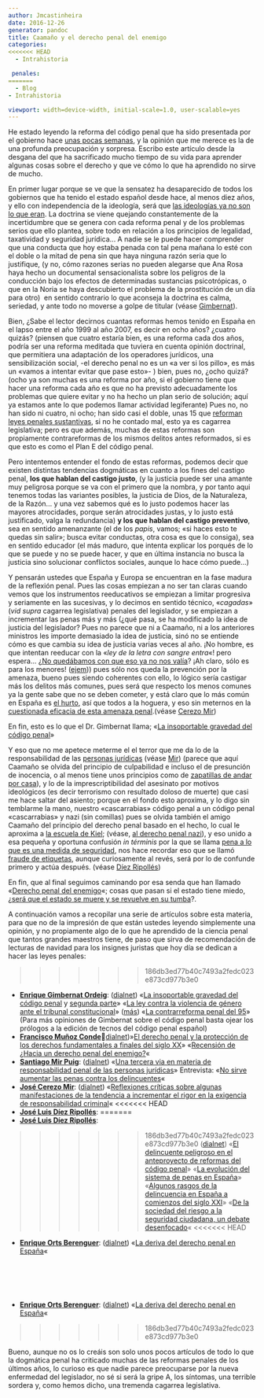 ```yaml
---
author: Jmcastinheira
date: 2016-12-26
generator: pandoc
title: Caamaño y el derecho penal del enemigo
categories:
<<<<<<< HEAD
  - Intrahistoria

 penales:
=======
  - Blog
- Intrahistoria

viewport: width=device-width, initial-scale=1.0, user-scalable=yes
---
```


He estado leyendo la reforma del código penal que ha sido presentada por
el gobierno hace [unas pocas semanas](http://www.la-moncloa.es/ActualidadHome/2009-2/131109-consejo.htm),
y la opinión que me merece es la de una profunda preocupación y
sorpresa. Escribo este artículo desde la desgana del que ha sacrificado
mucho tiempo de su vida para aprender algunas cosas sobre el derecho y
que ve cómo lo que ha aprendido no sirve de mucho.

En primer lugar porque se ve que la sensatez ha desaparecido de todos
los gobiernos que ha tenido el estado español desde hace, al menos diez
años, y ello con independencia de la ideología, será que [las ideologías ya no son lo que eran](http://www.boulesis.com/boule/el-fin-de-las-ideologias/). La
doctrina se viene quejando constantemente de la incertidumbre que se
genera con cada reforma penal y de los problemas serios que ello
plantea, sobre todo en relación a los principios de legalidad,
taxatividad y seguridad jurídica... A nadie se le puede hacer comprender
que una conducta que hoy estaba penada con tal pena mañana lo esté con
el doble o la mitad de pena sin que haya ninguna razón seria que lo
justifique, (y no, cómo razones serias no pueden alegarse que Ana Rosa
haya hecho un documental sensacionalista sobre los peligros de la
conducción bajo los efectos de determinadas sustancias psicotrópicas, o
que en la Noria se haya descubierto el problema de la prostitución de un
día para otro)  en sentido contrario lo que aconseja la doctrina es
calma, seriedad, y ante todo no moverse a golpe de titular (véase
[Gimbernat](http://reggio.wordpress.com/2009/01/22/la-insoportable-gravedad-del-codigo-penal-i-de-enrique-gimbernat-en-el-mundo/)).

Bien, ¿Sabe el lector decirnos cuantas reformas hemos tenido en España
en el lapso entre el año 1999 al año 2007, es decir en ocho años?
¿cuatro quizás? (piensen que cuatro estaría bien, es una reforma cada
dos años, podría ser una reforma meditada que tuviera en cuenta opinión
doctrinal, que permitiera una adaptación de los operadores jurídicos,
una sensibilización social, -el derecho penal no es un «a ver si los
pillo», es más un «vamos a intentar evitar que pase esto»- ) bien, pues
no, ¿ocho quizá? (ocho ya son muchas es una reforma por año, si el
gobierno tiene que hacer una reforma cada año es que no ha previsto
adecuadamente los problemas que quiere evitar y no ha hecho un plan
serio de solución; aquí ya estamos ante lo que podemos llamar actividad
legiferante) Pues no, no han sido ni cuatro, ni ocho; han sido casi el
doble, unas 15 que [reforman leyes penales
sustantivas](http://noticias.juridicas.com/base_datos/Penal/index.00.html),
si no he contado mal, esto ya es cagarrea legislativa; pero es que
además, muchas de estas reformas son propiamente contrareformas de los
mismos delitos antes reformados, si es que esto es como el Plan E del
código penal.

Pero intentemos entender el fondo de estas reformas, podemos decir que
existen distintas tendencias dogmáticas en cuanto a los fines del
castigo penal, **los que hablan del castigo justo**, (y la justicia
puede ser una amante muy peligrosa porque se va con el primero que la
nombra, y por tanto aqui tenemos todas las variantes posibles, la
justicia de Dios, de la Naturaleza, de la Razón... y una vez sabemos qué
es lo justo podemos hacer las mayores atrocidades, porque serán
atrocidades justas, y lo justo está justificado, valga la redundancia)
**y los que hablan del castigo preventivo**, sea en sentido amenanzante
(el de los *papis*, vamos; «si haces esto te quedas sin salir»; busca
evitar conductas, otra cosa es que lo consiga), sea en sentido educador
(el más maduro, que intenta explicar los porqués de lo que se puede y no
se puede hacer, y que en última instancia no busca la justicia sino
solucionar conflictos sociales, aunque lo hace cómo puede...)

Y pensarán ustedes que España y Europa se encuentran en la fase madura
de la reflexión penal. Pues las cosas empiezan a no ser tan claras
cuando vemos que los instrumentos reeducativos se empiezan a limitar
progresiva y seriamente en las sucesivas, y lo decimos en sentido
técnico, «*cagadas*» (*vid supra* cagarrea legislativa) penales del
legislador, y se empiezan a incrementar las penas más y más (¿qué pasa,
se ha modificado la idea de justicia del legislador? Pues no parece que
ni a Caamaño, ni a los anteriores ministros les importe demasiado la
idea de justicia, sinó no se entiende cómo es que cambia su idea de
justicia varias veces al año. ¡No hombre, es que intentan reeducar con
la «*ley de la letra con sangre entra*«! pero espera... ¿[No quedábamos con que eso ya no nos valía](http://www.lavozdegalicia.com/sociedad/2007/12/21/0003_6423520.htm)?
¡Ah claro, sólo es para los menores!
([ejem](http://www.20minutos.es/noticia/45010/0/ley/menor/penas/))) pues
sólo nos queda la prevención por la amenaza, bueno pues siendo
coherentes con ello, lo lógico sería castigar más los delitos más
comunes, pues será que respecto los menos comunes ya la gente sabe que
no se deben cometer, y está claro que lo más común en España es [el hurto](http://www.gentedigital.es/arganda-y-rivas/noticia/21486/el-delito-mas-comun-es-el-pequeno-hurto-en-el-comercio/),
así que todos a la hoguera, y eso sin meternos en la [cuestionada eficacia de esta amenaza penal](http://www.impulsobaires.com.ar/nota.php?id=40924).(véase [Cerezo Mir](http://www.ilecip.org/pdf/Ilecip.Rev.003-05.pdf))

En fin, esto es lo que el Dr. Gimbernat llama; «[La insoportable gravedad del código penal](http://reggio.wordpress.com/2009/01/23/la-insoportable-gravedad-del-codigo-penal-ii-de-enrique-gimbernat-en-el-mundo/)»

Y eso que no me apetece meterme el el terror que me da lo de la
responsabilidad de las [personas jurídicas](http://www.tuobra.unam.mx/publicadas/050114044633.html)
(véase [Mir](http://criminet.ugr.es/recpc/06/recpc06-01.pdf)) (parece
que aquí Caamaño se olvida del principio de culpabilidad e incluso el de
presunción de inocencia, o al menos tiene unos principios como de
[zapatillas de andar por casa](http://entelequia.bligoo.com/content/view/454254/ex-Intrahistoria-Francisco-Caamano.html)),
y lo de la imprescriptibilidad del asesinato por motivos ideológicos (es
decir terrorismo con resultado doloso de muerte) que casi me hace saltar
del asiento; porque en el fondo esto aproxima, y lo digo sin temblarme
la mano, nuestro «cascarrabias» código penal a un código penal
«cascarrabias» y nazi (sin comillas) pues se olvida también el amigo
Caamaño del principio del derecho penal basado en el hecho, lo cual le
aproxima a [la escuela de Kiel](http://derechopenalcolombia.blogspot.com/2005/08/resea-sobre-la-teora-del-delito-y-las.html);
(véase, [al derecho penal
nazi](http://portal.uclm.es/portal/page/portal/IDP/Inicio/mezger-grispigni-paraportal.pdf)),
y eso unido a esa pequeña y oportuna confusión *in términis* por la que
se llama [pena a lo que es una medida de seguridad](http://reggio.wordpress.com/2009/01/23/la-insoportable-gravedad-del-codigo-penal-ii-de-enrique-gimbernat-en-el-mundo/),
nos hace recordar eso que se llamó [fraude de etiquetas](http://www.google.com/search?hl=es&client=iceweasel-a&rls=org.mozilla%3Aen-US%3Aunofficial&q=%22fraude+de+etiquetas%22%2C+%22Medida+de+seguridad%22&btnG=Buscar&lr=&aq=f&oq=),
aunque curiosamente al revés, será por lo de confunde primero y actúa
después. (véase [Díez Ripollés](http://www.notariado.org/publicaciones/escritura/numeros/55/03.htm))

En fin, que al final seguimos caminando por esa senda que han llamado
«[Derecho penal del enemigo](http://docs.google.com/viewer?a=v&q=cache:Aysylquhu7gJ:criminet.ugr.es/recpc/07/recpc07-02.pdf+el+derecho+penal+del+enemigo&hl=es&pid=bl&srcid=ADGEESh7q3fk6o9qxvtO5ZM6r9V1DI1UAIMd-jciTnh0pKZLri2ltSQmutE6F_KYvZ0pa653d084PCn2EH3e6Klfnf0iwvAH_9Uyjc0zkAX6hmtSVzimHmA5xL25BjQlxNwYXlPtYwSE&sig=AHIEtbQ9jw5-TDwI0crzU7b0tIVMwKXy0Q)«;
cosas que pasan si el estado tiene miedo, [¿será que el estado se muere y se revuelve en su tumba](http://www.lasindias.com/cuando-solo-el-enemigo-puede-cubrir-tu-retirada/)?.

A continuación vamos a recopilar una serie de artículos sobre esta
materia, para que no de la impresión de que están ustedes leyendo
simplemente una opinión, y no propiamente algo de lo que he aprendido de
la ciencia penal que tantos grandes maestros tiene, de paso que sirva de
recomendación de lecturas de navidad para los insignes juristas que hoy
día se dedican a hacer las leyes penales:
>>>>>>> 186db3ed77b40c7493a2fedc023e873cd977b3e0

-   **[Enrique Gimbernat Ordeig](http://criminet.ugr.es/recpc/recpc_03-c2.html)**:
    ([dialnet](http://dialnet.unirioja.es/servlet/autor?codigo=97494))
    «[La insoportable gravedad del código penal](http://reggio.wordpress.com/2009/01/22/la-insoportable-gravedad-del-codigo-penal-i-de-enrique-gimbernat-en-el-mundo/)
    y [segunda parte](http://reggio.wordpress.com/2009/01/23/la-insoportable-gravedad-del-codigo-penal-ii-de-enrique-gimbernat-en-el-mundo/)»
    «[La ley contra la violencia de género ante el tribunal constitucional](http://reggio.wordpress.com/2008/06/16/la-ley-de-violencia-de-genero-ante-el-tribunal-constitucional-de-enrique-gimbernat-en-el-mundo/)»
    ([más](http://es.wordpress.com/tag/enrique-gimbernat/)) «[La
    contrarreforma penal del 95](http://dialnet.unirioja.es/servlet/articulo?codigo=174804)»
    (Para más opiniones de Gimbernat sobre el código penal basta ojear
    los prólogos a la edición de tecnos del código penal español)
-   **[Francisco Muñoz Conde](http://criminet.ugr.es/recpc/recpc_04-c2.html)**🙁[dialnet](http://dialnet.unirioja.es/servlet/autor?codigo=190341))»[El
    derecho penal y la protección de los derechos fundamentales a
    finales del siglo XX](http://dialnet.unirioja.es/servlet/articulo?codigo=175006)»
    «[Recensión de ¿Hacia un derecho penal del enemigo?](http://bohemiaguerrera.wordpress.com/unidad-viii-%C2%BFderecho-penal-del-enemigo/analisis-y-reflexion-francisco-munoz-conde-%C2%BFhacia-un-derecho-penal-del-enemigo/)«
-   **[Santiago Mir Puig](http://criminet.ugr.es/recpc/recpc_01-c1.html)**:
    ([dialnet](http://dialnet.unirioja.es/servlet/autor?codigo=32161))
    «[Una tercera via en materia de responsabilidad penal de las
    personas jurídicas](http://criminet.ugr.es/recpc/06/recpc06-01.pdf)»
    Entrevista: «[No sirve aumentar las penas contra los
    delincuentes](http://www.impulsobaires.com.ar/nota.php?id=40924)«
-   [**José Cerezo Mir**](http://criminet.ugr.es/recpc/recpc_03-c3.html):
    ([dialnet](http://dialnet.unirioja.es/servlet/autor?codigo=71739))
    «[Reflexiones críticas sobre algunas manifestaciones de la tendencia
    a incrementar el rigor en la exigencia de responsabilidad
    criminal](http://www.ilecip.org/pdf/Ilecip.Rev.003-05.pdf)«
<<<<<<< HEAD
  -   **[José Luis Díez
    Ripollés](http://dialnet.unirioja.es/servlet/articulo?codigo=2485651)**:
=======
-   **[José Luis Díez Ripollés](http://dialnet.unirioja.es/servlet/articulo?codigo=2485651)**:
>>>>>>> 186db3ed77b40c7493a2fedc023e873cd977b3e0
    ([dialnet](http://dialnet.unirioja.es/servlet/autor?codigo=48662))
    «[El delincuente peligroso en el anteproyecto de reformas del código
    penal](http://www.notariado.org/publicaciones/escritura/numeros/55/03.htm)»
    «[La evolución del sistema de penas en España](http://dialnet.unirioja.es/servlet/articulo?codigo=2278321&orden=112380&info=link)»
    «[Algunos rasgos de la delincuencia en España a comienzos del siglo
    XXI](http://dialnet.unirioja.es/servlet/articulo?codigo=2083343)»
    «[De la sociedad del riesgo a la seguridad ciudadana, un debate
    desenfocado](http://dialnet.unirioja.es/servlet/articulo?codigo=1068020)«
<<<<<<< HEAD
  -   [**Enrique Orts
    Berenguer**](http://www.google.com/search?hl=es&client=iceweasel-a&rls=org.mozilla%3Aen-US%3Aunofficial&q=Enrique+%22Orts+Berenguer%22&btnG=Buscar&lr=&aq=f&oq=):
    ([dialnet](http://dialnet.unirioja.es/servlet/autor?codigo=48557))
    «[La deriva del derecho penal en
    España](http://dialnet.unirioja.es/servlet/articulo?codigo=3068347)«

 
=======
-   [**Enrique Orts Berenguer**](http://www.google.com/search?hl=es&client=iceweasel-a&rls=org.mozilla%3Aen-US%3Aunofficial&q=Enrique+%22Orts+Berenguer%22&btnG=Buscar&lr=&aq=f&oq=): ([dialnet](http://dialnet.unirioja.es/servlet/autor?codigo=48557))
    «[La deriva del derecho penal en España](http://dialnet.unirioja.es/servlet/articulo?codigo=3068347)«
>>>>>>> 186db3ed77b40c7493a2fedc023e873cd977b3e0

Bueno, aunque no os lo creáis son solo unos pocos artículos de todo lo
que la dogmática penal ha criticado muchas de las reformas penales de
los últimos años, lo curioso es que nadie parece preocuparse por la
nueva enfermedad del legislador, no sé si será la gripe A, los síntomas,
una terrible sordera y, como hemos dicho, una tremenda cagarrea
legislativa.
